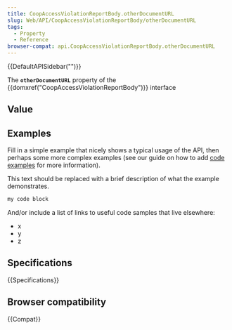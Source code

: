 ```yaml
---
title: CoopAccessViolationReportBody.otherDocumentURL
slug: Web/API/CoopAccessViolationReportBody/otherDocumentURL
tags:
  - Property
  - Reference
browser-compat: api.CoopAccessViolationReportBody.otherDocumentURL
---
```

{{DefaultAPISidebar("")}}

The **`otherDocumentURL`** property of the {{domxref("CoopAccessViolationReportBody")}} interface 

## Value



## Examples

Fill in a simple example that nicely shows a typical usage of the API, then perhaps some more complex examples (see our guide on how to add [code examples](/en-US/docs/MDN/Contribute/Structures/Code_examples) for more information).

This text should be replaced with a brief description of what the example demonstrates.

```js
my code block
```

And/or include a list of links to useful code samples that live elsewhere:

*   x
*   y
*   z

## Specifications

{{Specifications}}

## Browser compatibility

{{Compat}}


